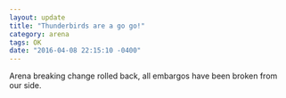 ```yaml
---
layout: update
title: "Thunderbirds are a go go!"
category: arena
tags: OK
date: "2016-04-08 22:15:10 -0400"
---
```


Arena breaking change rolled back, all embargos have been broken from our side.
